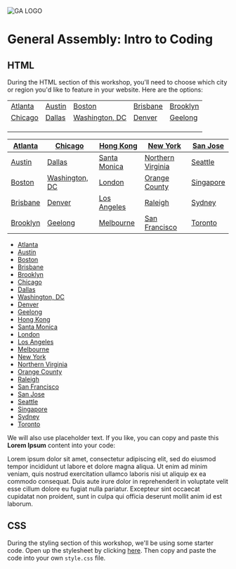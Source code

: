 ![GA LOGO](https://camo.githubusercontent.com/6ce15b81c1f06d716d753a61f5db22375fa684da/68747470733a2f2f67612d646173682e73332e616d617a6f6e6177732e636f6d2f70726f64756374696f6e2f6173736574732f6c6f676f2d39663838616536633963333837313639306533333238306663663535376633332e706e67)

# General Assembly: Intro to Coding

## HTML

During the HTML section of this workshop, you'll need to choose which city or region you'd like to feature in your website. Here are the options:


<table>
    <tbody>
        <tr>
            <td><a href="https://unruffled-shirley-c9ee5e.netlify.com/img/atlanta.jpg" target="_blank">Atlanta</a></td>
            <td><a href="https://unruffled-shirley-c9ee5e.netlify.com/img/austin.jpg" target="_blank">Austin</a></td>
            <td><a href="https://unruffled-shirley-c9ee5e.netlify.com/img/boston.jpg" target="_blank">Boston</a></td>
            <td><a href="https://unruffled-shirley-c9ee5e.netlify.com/img/brisbane.jpg" target="_blank">Brisbane</a></td>
            <td><a href="https://unruffled-shirley-c9ee5e.netlify.com/img/brooklyn.jpg" target="_blank">Brooklyn</a></td>
        </tr>
        <tr>
            <td><a href="https://unruffled-shirley-c9ee5e.netlify.com/img/chicago.jpg" target="_blank">Chicago</a></td>
            <td><a href="https://unruffled-shirley-c9ee5e.netlify.com/img/dallas.jpg" target="_blank">Dallas</a></td>
            <td><a href="https://unruffled-shirley-c9ee5e.netlify.com/img/dc-washington.jpg" target="_blank">Washington, DC</a></td>
            <td><a href="https://unruffled-shirley-c9ee5e.netlify.com/img/denver.jpg" target="_blank">Denver</a></td>
            <td><a href="https://unruffled-shirley-c9ee5e.netlify.com/img/geelong.jpg" target="_blank">Geelong</a></td>
        </tr>
        <tr>
            <td></td>
            <td></td>
            <td></td>
            <td></td>
            <td></td>
        </tr>
        <tr>
            <td></td>
            <td></td>
            <td></td>
            <td></td>
            <td></td>
        </tr>
        <tr>
            <td></td>
            <td></td>
            <td></td>
            <td></td>
            <td></td>
        </tr>
    </tbody>
</table>



| [Atlanta](https://unruffled-shirley-c9ee5e.netlify.com/img/atlanta.jpg)  | [Chicago](https://unruffled-shirley-c9ee5e.netlify.com/img/chicago.jpg)  | [Hong Kong](https://unruffled-shirley-c9ee5e.netlify.com/img/hongkong.jpg)  |[New York](https://unruffled-shirley-c9ee5e.netlify.com/img/new-york.jpg)   | [San Jose](https://unruffled-shirley-c9ee5e.netlify.com/img/sanjose.jpg)  |
|---|---|---|---|---|
| [Austin](https://unruffled-shirley-c9ee5e.netlify.com/img/austin.jpg)  | [Dallas](https://unruffled-shirley-c9ee5e.netlify.com/img/dallas.jpg)  | [Santa Monica](https://unruffled-shirley-c9ee5e.netlify.com/img/la-santa-monica.jpg)  |[Northern Virginia](https://unruffled-shirley-c9ee5e.netlify.com/img/northernvirginia.jpg)   |[Seattle](https://unruffled-shirley-c9ee5e.netlify.com/img/seattle.jpg)   |
| [Boston](https://unruffled-shirley-c9ee5e.netlify.com/img/boston.jpg)  | [Washington, DC](https://unruffled-shirley-c9ee5e.netlify.com/img/dc-washington.jpg)  | [London](https://unruffled-shirley-c9ee5e.netlify.com/img/london.jpg)  |[Orange County](https://unruffled-shirley-c9ee5e.netlify.com/img/orangecounty.jpg)   |[Singapore](https://unruffled-shirley-c9ee5e.netlify.com/img/singapore.jpg)   |
| [Brisbane](https://unruffled-shirley-c9ee5e.netlify.com/img/brisbane.jpg)  | [Denver](https://unruffled-shirley-c9ee5e.netlify.com/img/denver.jpg)  |[Los Angeles](https://unruffled-shirley-c9ee5e.netlify.com/img/los-angeles.jpg)   |[Raleigh](https://unruffled-shirley-c9ee5e.netlify.com/img/raleigh.jpg)   |[Sydney](https://unruffled-shirley-c9ee5e.netlify.com/img/sydney.jpg)   |
| [Brooklyn](https://unruffled-shirley-c9ee5e.netlify.com/img/brooklyn.jpg)  | [Geelong](https://unruffled-shirley-c9ee5e.netlify.com/img/geelong.jpg)  |[Melbourne](https://unruffled-shirley-c9ee5e.netlify.com/img/melbourne.jpg)   |[San Francisco](https://unruffled-shirley-c9ee5e.netlify.com/img/san-francisco.jpg)   | [Toronto](https://unruffled-shirley-c9ee5e.netlify.com/img/toronto.jpg)   |

* [Atlanta](https://unruffled-shirley-c9ee5e.netlify.com/img/atlanta.jpg)
* [Austin](https://unruffled-shirley-c9ee5e.netlify.com/img/austin.jpg)
* [Boston](https://unruffled-shirley-c9ee5e.netlify.com/img/boston.jpg)
* [Brisbane](https://unruffled-shirley-c9ee5e.netlify.com/img/brisbane.jpg)
* [Brooklyn](https://unruffled-shirley-c9ee5e.netlify.com/img/brooklyn.jpg)
* [Chicago](https://unruffled-shirley-c9ee5e.netlify.com/img/chicago.jpg)
* [Dallas](https://unruffled-shirley-c9ee5e.netlify.com/img/dallas.jpg)
* [Washington, DC](https://unruffled-shirley-c9ee5e.netlify.com/img/dc-washington.jpg)
* [Denver](https://unruffled-shirley-c9ee5e.netlify.com/img/denver.jpg)
* [Geelong](https://unruffled-shirley-c9ee5e.netlify.com/img/geelong.jpg)
* [Hong Kong](https://unruffled-shirley-c9ee5e.netlify.com/img/hongkong.jpg)
* [Santa Monica](https://unruffled-shirley-c9ee5e.netlify.com/img/la-santa-monica.jpg)
* [London](https://unruffled-shirley-c9ee5e.netlify.com/img/london.jpg)
* [Los Angeles](https://unruffled-shirley-c9ee5e.netlify.com/img/los-angeles.jpg)
* [Melbourne](https://unruffled-shirley-c9ee5e.netlify.com/img/melbourne.jpg)
* [New York](https://unruffled-shirley-c9ee5e.netlify.com/img/new-york.jpg)
* [Northern Virginia](https://unruffled-shirley-c9ee5e.netlify.com/img/northernvirginia.jpg)
* [Orange County](https://unruffled-shirley-c9ee5e.netlify.com/img/orangecounty.jpg)
* [Raleigh](https://unruffled-shirley-c9ee5e.netlify.com/img/raleigh.jpg)
* [San Francisco](https://unruffled-shirley-c9ee5e.netlify.com/img/san-francisco.jpg)
* [San Jose](https://unruffled-shirley-c9ee5e.netlify.com/img/sanjose.jpg)
* [Seattle](https://unruffled-shirley-c9ee5e.netlify.com/img/seattle.jpg)
* [Singapore](https://unruffled-shirley-c9ee5e.netlify.com/img/singapore.jpg)
* [Sydney](https://unruffled-shirley-c9ee5e.netlify.com/img/sydney.jpg)
* [Toronto](https://unruffled-shirley-c9ee5e.netlify.com/img/toronto.jpg)


We will also use placeholder text. If you like, you can copy and paste this **Lorem Ipsum** content into your code:<br>

Lorem ipsum dolor sit amet, consectetur adipiscing elit, sed do eiusmod tempor incididunt ut labore et dolore magna aliqua. Ut enim ad minim veniam, quis nostrud exercitation ullamco laboris nisi ut aliquip ex ea commodo consequat. Duis aute irure dolor in reprehenderit in voluptate velit esse cillum dolore eu fugiat nulla pariatur. Excepteur sint occaecat cupidatat non proident, sunt in culpa qui officia deserunt mollit anim id est laborum.


## CSS

During the styling section of this workshop, we'll be using some starter code. Open up the stylesheet by clicking [here](./style.css). Then copy and paste the code into your own `style.css` file.